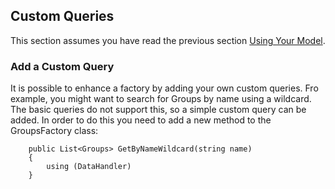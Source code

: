 ## Custom Queries
This section assumes you have read the previous section [Using Your Model](Using.md).

### Add a Custom Query
It is possible to enhance a factory by adding your own custom queries. Fro example, you might want to search for
Groups by name using a wildcard. The basic queries do not support this, so a simple custom query can be added.
In order to do this you need to add a new method to the GroupsFactory class:
```
    public List<Groups> GetByNameWildcard(string name) 
    {
        using (DataHandler)
    }
```